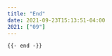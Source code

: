```yaml
---
title: "End"
date: 2021-09-23T15:13:51-04:00
2021: ["09"]
---
```


```go-html-template
{{- end -}}
```
